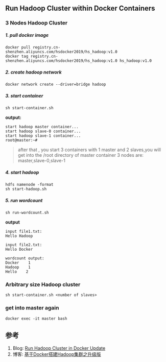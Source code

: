 ## Run Hadoop Cluster within Docker Containers

### 3 Nodes Hadoop Cluster

##### 1. pull docker image 

```
docker pull registry.cn-shenzhen.aliyuncs.com/hsdocker2019/hs_hadoop:v1.0
docker tag registry.cn-shenzhen.aliyuncs.com/hsdocker2019/hs_hadoop:v1.0 hs_hadoop:v1.0
```

##### 2. create hadoop network

```
docker network create --driver=bridge hadoop
```

##### 3. start container

```
sh start-container.sh
```

**output:**
```
start hadoop master container...
start hadoop slave-0 container...
start hadoop slave-1 container...
root@master:~# 
```

>after that , you start 3 containers with 1 master and 2 slaves,you will get into the /root directory of master container
>3 nodes are: master,slave-0,slave-1

##### 4. start hadoop

```
hdfs namenode -format
sh start-hadoop.sh
```

##### 5. run wordcount
```
sh run-wordcount.sh
```

**output**

```
input file1.txt:
Hello Hadoop

input file2.txt:
Hello Docker

wordcount output:
Docker    1
Hadoop    1
Hello    2
```

### Arbitrary size Hadoop cluster
```
sh start-container.sh <number of slaves>
```

### get into master again
```
docker exec -it master bash
```

## 参考
1. Blog: [Run Hadoop Cluster in Docker Update](http://kiwenlau.com/2016/06/26/hadoop-cluster-docker-update-english/)
1. 博客: [基于Docker搭建Hadoop集群之升级版](http://kiwenlau.com/2016/06/12/160612-hadoop-cluster-docker-update/)